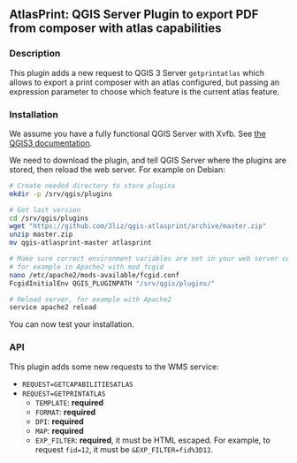 ## AtlasPrint: QGIS Server Plugin to export PDF from composer with atlas capabilities

### Description

This plugin adds a new request to QGIS 3 Server `getprintatlas` which allows to export a print composer with an atlas configured, but passing an expression parameter to choose which feature is the current atlas feature.

### Installation

We assume you have a fully functional QGIS Server with Xvfb. See [the QGIS3 documentation](https://docs.qgis.org/3.4/en/docs/user_manual/working_with_ogc/server/index.html).

We need to download the plugin, and tell QGIS Server where the plugins are stored, then reload the web server.
For example on Debian:

```bash
# Create needed directory to store plugins
mkdir -p /srv/qgis/plugins

# Get last version
cd /srv/qgis/plugins
wget "https://github.com/3liz/qgis-atlasprint/archive/master.zip"
unzip master.zip
mv qgis-atlasprint-master atlasprint

# Make sure correct environment variables are set in your web server configuration
# for example in Apache2 with mod_fcgid
nano /etc/apache2/mods-available/fcgid.conf
FcgidInitialEnv QGIS_PLUGINPATH "/srv/qgis/plugins/"

# Reload server, for example with Apache2
service apache2 reload
```

You can now test your installation.

### API

This plugin adds some new requests to the WMS service:
* `REQUEST=GETCAPABILITIESATLAS`
* `REQUEST=GETPRINTATLAS`
  * `TEMPLATE`: **required**
  * `FORMAT`: **required**
  * `DPI`: **required**
  * `MAP`: **required**
  * `EXP_FILTER`: **required**, it must be HTML escaped. For example, to request `fid=12`, it must be `&EXP_FILTER=fid%3D12`.
